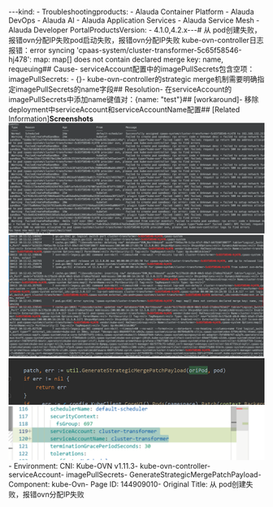 ---kind:   - Troubleshootingproducts:    - Alauda Container Platform   - Alauda DevOps   - Alauda AI   - Alauda Application Services   - Alauda Service Mesh   - Alauda Developer PortalProductsVersion:   - 4.1.0,4.2.x---<!-- A type of document that involves encountering a fault, diag...it, performing root cause analysis, and providing solutions. --># 从 pod创建失败，报错ovn分配IP失败pod启动失败，报错ovn分配IP失败 kube-ovn-controller日志报错：error syncing 'cpaas-system/cluster-transformer-5c65f58546-hj478': map: map[] does not contain declared merge key: name, requeuing## Cause- serviceAccount配置中的imagePullSecrets包含空项：imagePullSecrets: - {}- kube-ovn-controller的strategic merge机制需要明确指定imagePullSecrets的name字段## Resolution- 在serviceAccount的imagePullSecrets中添加name键值对：{name: "test"}## [workaround]- 移除deployment中serviceAccount和serviceAccountName配置## [Related Information]**Screenshots**![](assets/cong-podchuang-jian-shi-bai-bao-cuo-ovnfen-pei-ipshi-bai/image2023-4-13_15-52-21.png)![](assets/cong-podchuang-jian-shi-bai-bao-cuo-ovnfen-pei-ipshi-bai/image2023-4-13_15-53-39.png)![](assets/cong-podchuang-jian-shi-bai-bao-cuo-ovnfen-pei-ipshi-bai/image2023-4-13_16-13-48.png)![](assets/cong-podchuang-jian-shi-bai-bao-cuo-ovnfen-pei-ipshi-bai/image2023-4-13_16-15-59.png)- Environment: CNI: Kube-OVN v1.11.3- kube-ovn-controller- serviceAccount- imagePullSecrets- GenerateStrategicMergePatchPayload- Component: kube-Ovn- Page ID: 144909010- Original Title: 从 pod创建失败，报错ovn分配IP失败